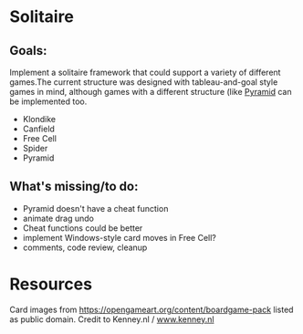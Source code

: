 # Solitaire

## Goals:

Implement a solitaire framework that could support a variety of different games.The current
structure was designed with tableau-and-goal style games in mind, although games with
a different structure (like [Pyramid](https://en.wikipedia.org/wiki/Pyramid_(solitaire\))) can be implemented too.

* Klondike
* Canfield
* Free Cell
* Spider
* Pyramid

## What's missing/to do:

* Pyramid doesn't have a cheat function
* animate drag undo
* Cheat functions could be better
* implement Windows-style card moves in Free Cell?
* comments, code review, cleanup

# Resources

Card images from https://opengameart.org/content/boardgame-pack listed as public domain. Credit to Kenney.nl / www.kenney.nl


